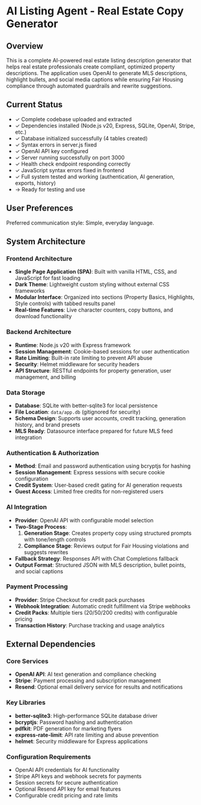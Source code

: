 # AI Listing Agent - Real Estate Copy Generator

## Overview

This is a complete AI-powered real estate listing description generator that helps real estate professionals create compliant, optimized property descriptions. The application uses OpenAI to generate MLS descriptions, highlight bullets, and social media captions while ensuring Fair Housing compliance through automated guardrails and rewrite suggestions.

## Current Status
- ✓ Complete codebase uploaded and extracted
- ✓ Dependencies installed (Node.js v20, Express, SQLite, OpenAI, Stripe, etc.)
- ✓ Database initialized successfully (4 tables created)
- ✓ Syntax errors in server.js fixed
- ✓ OpenAI API key configured
- ✓ Server running successfully on port 3000
- ✓ Health check endpoint responding correctly
- ✓ JavaScript syntax errors fixed in frontend
- ✓ Full system tested and working (authentication, AI generation, exports, history)
- → Ready for testing and use

## User Preferences

Preferred communication style: Simple, everyday language.

## System Architecture

### Frontend Architecture
- **Single Page Application (SPA)**: Built with vanilla HTML, CSS, and JavaScript for fast loading
- **Dark Theme**: Lightweight custom styling without external CSS frameworks
- **Modular Interface**: Organized into sections (Property Basics, Highlights, Style controls) with tabbed results panel
- **Real-time Features**: Live character counters, copy buttons, and download functionality

### Backend Architecture
- **Runtime**: Node.js v20 with Express framework
- **Session Management**: Cookie-based sessions for user authentication
- **Rate Limiting**: Built-in rate limiting to prevent API abuse
- **Security**: Helmet middleware for security headers
- **API Structure**: RESTful endpoints for property generation, user management, and billing

### Data Storage
- **Database**: SQLite with better-sqlite3 for local persistence
- **File Location**: `data/app.db` (gitignored for security)
- **Schema Design**: Supports user accounts, credit tracking, generation history, and brand presets
- **MLS Ready**: Datasource interface prepared for future MLS feed integration

### Authentication & Authorization
- **Method**: Email and password authentication using bcryptjs for hashing
- **Session Management**: Express sessions with secure cookie configuration
- **Credit System**: User-based credit gating for AI generation requests
- **Guest Access**: Limited free credits for non-registered users

### AI Integration
- **Provider**: OpenAI API with configurable model selection
- **Two-Stage Process**:
  1. **Generation Stage**: Creates property copy using structured prompts with tone/length controls
  2. **Compliance Stage**: Reviews output for Fair Housing violations and suggests rewrites
- **Fallback Strategy**: Responses API with Chat Completions fallback
- **Output Format**: Structured JSON with MLS description, bullet points, and social captions

### Payment Processing
- **Provider**: Stripe Checkout for credit pack purchases
- **Webhook Integration**: Automatic credit fulfillment via Stripe webhooks
- **Credit Packs**: Multiple tiers (20/50/200 credits) with configurable pricing
- **Transaction History**: Purchase tracking and usage analytics

## External Dependencies

### Core Services
- **OpenAI API**: AI text generation and compliance checking
- **Stripe**: Payment processing and subscription management
- **Resend**: Optional email delivery service for results and notifications

### Key Libraries
- **better-sqlite3**: High-performance SQLite database driver
- **bcryptjs**: Password hashing and authentication
- **pdfkit**: PDF generation for marketing flyers
- **express-rate-limit**: API rate limiting and abuse prevention
- **helmet**: Security middleware for Express applications

### Configuration Requirements
- OpenAI API credentials for AI functionality
- Stripe API keys and webhook secrets for payments
- Session secrets for secure authentication
- Optional Resend API key for email features
- Configurable credit pricing and rate limits